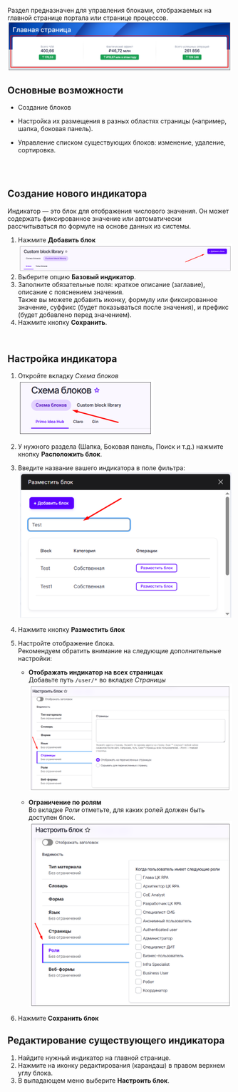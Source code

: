 Раздел предназначен для управления блоками, отображаемых на главной странице портала или странице процессов.
![image.png](/.attachments/image-97bccd87-360d-4922-a226-86e77315bb35.png)

## Основные возможности

- Создание блоков

- Настройка их размещения в разных областях страницы (например, шапка, боковая панель).

- Управление списком существующих блоков: изменение, удаление, сортировка.
<br>
<br>

## Создание нового индикатора

Индикатор — это блок для отображения числового значения. Он может содержать фиксированное значение или автоматически рассчитываться по формуле на основе данных из системы.

1. Нажмите **Добавить блок**
![image.png](/.attachments/image-0c2532c6-96c6-4a4e-b103-5c3f1f2e8e42.png)
2. Выберите опцию **Базовый индикатор**.
3. Заполните обязательные поля: краткое описание (заглавие), описание с пояснением значения.  
Также вы можете добавить иконку, формулу или фиксированное значение, суффикс (будет показываться после значения), и префикс (будет добавлено перед значением).
4. Нажмите кнопку **Сохранить**.

<br>

## Настройка индикатора

1. Откройте вкладку _Схема блоков_  
![image.png](/.attachments/image-a81aafb7-4030-4f70-93ac-dfe5b3192f89.png)
2. У нужного раздела (Шапка, Боковая панель, Поиск и т.д.) нажмите кнопку **Расположить блок**. 
3. Введите название вашего индикатора в поле фильтра:
![image.png](/.attachments/image-71b3abe7-dfe7-4492-8c2c-93438e170c49.png)
4. Нажмите кнопку **Разместить блок**
5. Настройте отображение блока.  
   Рекомендуем обратить внимание на следующие дополнительные настройки:

   - **Отображать индикатор на всех страницах**  
  Добавьте путь `/user/*` во вкладке _Страницы_
![image.png](/.attachments/image-65ccb185-282a-409f-8ae8-43752daa8a80.png)

   - **Ограничение по ролям**  
Во вкладке _Роли_ отметьте, для каких ролей должен быть доступен блок.
![image.png](/.attachments/image-45c77724-d8f4-47a4-bf56-b48716029b21.png)

6. Нажмите **Сохранить блок** 

## Редактирование существующего индикатора

1. Найдите нужный индикатор на главной странице.
1. Нажмите на иконку редактирования (карандаш) в правом верхнем углу блока.
1. В выпадающем меню выберите **Настроить блок**.





